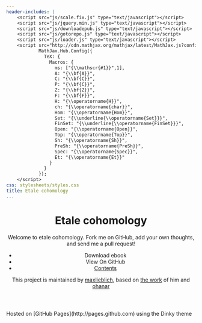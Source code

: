 ```yaml
---
header-includes: |
    <script src="js/scale.fix.js" type="text/javascript"></script>
    <script src="js/jquery.min.js" type="text/javascript"></script>
    <script src="js/downloadepub.js" type="text/javascript"></script>
    <script src="js/gotorepo.js" type="text/javascript"></script>
    <script src="js/loader.js" type="text/javascript"></script>
    <script src="http://cdn.mathjax.org/mathjax/latest/MathJax.js?config=TeX-AMS_HTML" type="text/javascript">
            MathJax.Hub.Config({
              TeX: {
                Macros: {
                  ms: ["{\\mathscr{#1}}",1],
                  A: "{\\bf{A}}",
                  C: "{\\bf{C}}",
                  P: "{\\bf{C}}",
                  Z: "{\\bf{Z}}",
                  F: "{\\bf{F}}",
                  H: "{\\operatorname{H}}",
                  ch: "{\\operatorname{char}}",
                  Hom: "{\\operatorname{Hom}}",
                  Set: "{\\underline{\\operatorname{Set}}}",
                  FinSet: "{\\underline{\\operatorname{FinSet}}}",
                  Open: "{\\operatorname{Open}}",
                  Top: "{\\operatorname{Top}}",
                  Sh: "{\\operatorname{Sh}}",
                  PreSh: "{\\operatorname{PreSh}}",
                  Spec: "{\\operatorname{Spec}}",
                  Et: "{\\operatorname{Et}}"
                }
              }
            });
    </script>
css: stylesheets/styles.css
title: Etale cohomology
...
```


<div class="wrapper">
<header>

# Etale cohomology

Welcome to etale cohomology. 
Fork me on GitHub, add your own thoughts, and send me a pull request!

- <a class="buttons download" onclick="DownloadEpub();">Download ebook</a>
- <a class="buttons github" onclick="GotoRepo();">View On GitHub</a>
- <a class="buttons menu" href="#welcome.html">Contents</a>

This project is maintained by
[maxlieblich](https://github.com/maxlieblich), based on [the work](maxlieblich.github.io) of him and
[ohanar](https://github.com/ohanar)

</header>

<section>
<div id="content"></div>
</section>

<footer>
Hosted on [GitHub Pages](http://pages.github.com) using the Dinky theme
</footer>
</div>

<!--[if !IE]><script>fixScale(document);</script><![endif]-->

